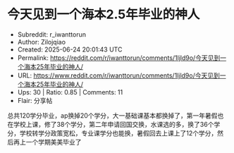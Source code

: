 # 今天见到一个海本2.5年毕业的神人

- Subreddit: r_iwanttorun
- Author: Zilojqiao
- Created: 2025-06-24 20:01:43 UTC
- Permalink: https://reddit.com/r/iwanttorun/comments/1ljld9o/今天见到一个海本25年毕业的神人/
- URL: https://www.reddit.com/r/iwanttorun/comments/1ljld9o/今天见到一个海本25年毕业的神人/
- Ups: 30 | Ratio: 0.85 | Comments: 11
- Flair: 分享帖


总共120学分毕业，ap换掉20个学分，大一基础课基本都换掉了，第一年暑假也在学校上课，修了38个学分，第二年申请回国交换，水课选的多，换了36个学分，学校转学分政策宽松，专业课学分也能换，暑假回去上课上了12个学分，然后再上一个学期美美毕业了

